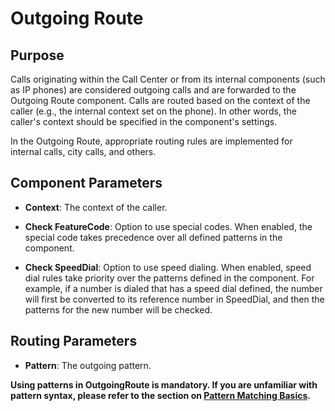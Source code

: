 # Outgoing Route

## Purpose

Calls originating within the Call Center or from its internal components (such as IP phones) are considered outgoing calls and are forwarded to the Outgoing Route component. Calls are routed based on the context of the caller (e.g., the internal context set on the phone). In other words, the caller's context should be specified in the component's settings.

In the Outgoing Route, appropriate routing rules are implemented for internal calls, city calls, and others.

## Component Parameters

- **Context**: The context of the caller.

- **Check FeatureCode**: Option to use special codes. When enabled, the special code takes precedence over all defined patterns in the component.

- **Check SpeedDial**: Option to use speed dialing. When enabled, speed dial rules take priority over the patterns defined in the component. For example, if a number is dialed that has a speed dial defined, the number will first be converted to its reference number in SpeedDial, and then the patterns for the new number will be checked.

## Routing Parameters

- **Pattern**: The outgoing pattern.

**Using patterns in OutgoingRoute is mandatory. If you are unfamiliar with pattern syntax, please refer to the section on **[Pattern Matching Basics](/pbx/advance-settings/matchpattern/)**.**